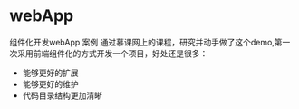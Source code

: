 # webApp
组件化开发webApp 案例
通过慕课网上的课程，研究并动手做了这个demo,第一次采用前端组件化的方式开发一个项目，好处还是很多：
- 能够更好的扩展
- 能够更好的维护
- 代码目录结构更加清晰
